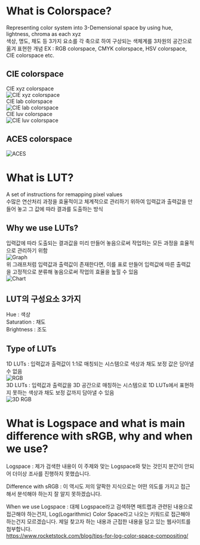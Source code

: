 # What is Colorspace?  
Representing color system into 3-Demensional space by using hue, lightness, chroma as each xyz  
색상, 명도, 채도 등 3가지 요소를 각 축으로 하여 구상되는 색체계를 3차원의 공간으로 옮겨 표현한 개념
EX : RGB colorspace, CMYK colorspace, HSV colorspace, CIE colorspace etc.  

## CIE colorspace  
CIE xyz colorspace  
![CIE xyz colorspace](https://github.com/fanxysonaka/2D-Digital-Compositing/blob/master/Week%204/CIE%20xyz%20colorspace.png?raw=true)  
CIE lab colorspace  
![CIE lab colorspace](https://github.com/fanxysonaka/2D-Digital-Compositing/blob/master/Week%204/CIE%20lab%20colorspace.jpg?raw=true)  
CIE luv colorspace  
![CIE luv colorspace](https://github.com/fanxysonaka/2D-Digital-Compositing/blob/master/Week%204/CIE%20luv%20colorspace.png?raw=true)  

## ACES colorspace  
![ACES](https://github.com/fanxysonaka/2D-Digital-Compositing/blob/master/Week%204/ACES.png?raw=true)  

# What is LUT?  
A set of instructions for remapping pixel values  
수많은 연산처리 과정을 효율적이고 체계적으로 관리하기 위하여 입력값과 출력값을 만들어 놓고 그 값에 따라 결과를 도출하는 방식  

## Why we use LUTs?    
입력값에 따라 도출되는 결과값을 미리 만들어 놓음으로써 작업하는 모든 과정을 효율적으로 관리하기 위함  
![Graph](https://github.com/fanxysonaka/2D-Digital-Compositing/blob/master/Week%204/Graph.PNG?raw=true)  
위 그래프처럼 입력값과 출력값이 존재한다면, 이를 표로 만들어 입력값에 따른 출력값을 고정적으로 분류해 놓음으로써 작업의 효율을 높힐 수 있음  
![Chart](https://github.com/fanxysonaka/2D-Digital-Compositing/blob/master/Week%204/Chart.PNG?raw=true)  

## LUT의 구성요소 3가지  
Hue : 색상  
Saturation : 채도  
Brightness : 조도  

## Type of LUTs
1D LUTs : 입력값과 출력값이 1:1로 매칭되는 시스템으로 색상과 채도 보정 값은 담아낼 수 없음  
![RGB](https://github.com/fanxysonaka/2D-Digital-Compositing/blob/master/Week%204/RGB.PNG?raw=true)  
3D LUTs : 입력값과 출력값을 3D 공간으로 매칭하는 시스템으로 1D LUTs에서 표현하지 못하는 색상과 채도 보정 값까지 담아낼 수 있음  
![3D RGB](https://github.com/fanxysonaka/2D-Digital-Compositing/blob/master/Week%204/3D%20RGB.PNG?raw=true)  

# What is Logspace and what is main difference with sRGB, why and when we use?  
Logspace : 제가 검색한 내용이 이 주제와 맞는 Logspace와 맞는 것인지 분간이 안되어 더이상 조사를 진행하지 못했습니다.  
  
Difference with sRGB : 이 역시도 저의 얄팍한 지식으로는 어떤 의도를 가지고 접근해서 분석해야 하는지 잘 알지 못하겠습니다.  
  
When we use Logspace : 대체 Logspace라고 검색하면 매트랩과 관련된 내용으로 접근해야 하는건지, Log(Logarithmic) Color Space라고 나오는 키워드로 접근해야 하는건지 모르겠습니다. 제일 찾고자 하는 내용과 근접한 내용을 담고 있는 웹사이트를 첨부합니다.  
https://www.rocketstock.com/blog/tips-for-log-color-space-compositing/  
